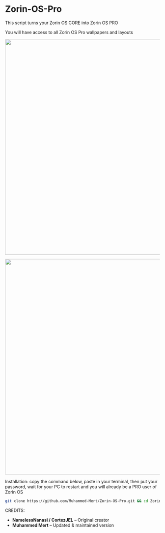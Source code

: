 # Zorin-OS-Pro
This script turns your Zorin OS CORE into Zorin OS PRO

You will have access to all Zorin OS Pro wallpapers and layouts
<p align="center">
<img width="700" src="https://user-images.githubusercontent.com/91558914/184500559-7c74f6db-f82d-415f-b88a-c00e09c600e3.png">
</p>

<p align="center">
<img width="700" src="https://user-images.githubusercontent.com/91558914/184501028-9958ac42-0cfb-4870-bf56-8ce24e6437f0.png">
</p>

Installation:
copy the command below, paste in your terminal, then put your password, wait for your PC to restart and you will already be a PRO user of Zorin OS

```bash
git clone https://github.com/Muhammed-Mert/Zorin-OS-Pro.git && cd Zorin-OS-Pro && chmod +x zorin.sh && sudo ./zorin.sh

```
CREDITS:
- **NamelessNanasi / CortezJEL** – Original creator  
- **Muhammed Mert** – Updated & maintained version
